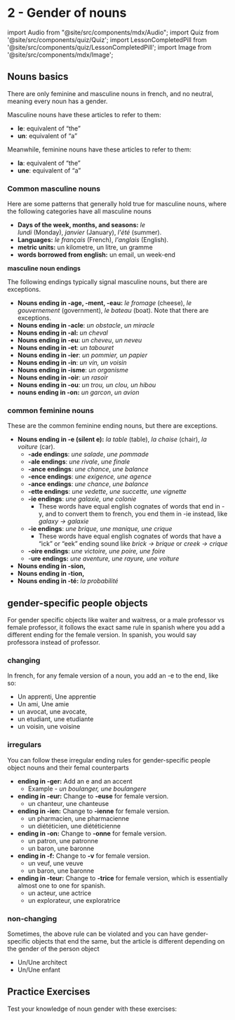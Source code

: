 # 2 - Gender of nouns

import Audio from "@site/src/components/mdx/Audio";
import Quiz from '@site/src/components/quiz/Quiz';
import LessonCompletedPill from '@site/src/components/quiz/LessonCompletedPill';
import Image from '@site/src/components/mdx/Image';

<LessonCompletedPill lessonName="a1-2" />

## Nouns basics

There are only feminine and masculine nouns in french, and no neutral, meaning every noun has a gender.

Masculine nouns have these articles to refer to them:

- **le**: equivalent of “the”
- **un**: equivalent of “a”

Meanwhile, feminine nouns have these articles to refer to them:

- **la**: equivalent of “the”
- **une**: equivalent of “a”

### **Common masculine nouns**

Here are some patterns that generally hold true for masculine nouns, where the following categories have all masculine nouns

- **Days of the week, months, and seasons:** *le lundi* (Monday), *janvier* (January), *l'été* (summer).
- **Languages:** *le français* (French), *l'anglais* (English).
- **metric units:** un kilometre, un litre, un gramme
- **words borrowed from english:** un email, un week-end

**masculine noun endings**

The following endings typically signal masculine nouns, but there are exceptions.

- **Nouns ending in -age, -ment, -eau:** *le fromage* (cheese), *le gouvernement* (government), *le bateau* (boat). Note that there are exceptions.
- **Nouns ending in -acle**: _un obstacle_, _un miracle_
- **Nouns ending in -al:** _un cheval_
- **Nouns ending in -eu**: _un cheveu_, _un neveu_
- **Nouns ending in -et**: _un tabouret_
- **Nouns ending in -ier**: _un pommier, un papier_
- **Nouns ending in -in**: _un vin, un voisin_
- **Nouns ending in -isme**: _un organisme_
- **Nouns ending in -oir**: _un rasoir_
- **Nouns ending in -ou**: _un trou, un clou, un hibou_
- **nouns ending in -on:** _un garcon_, _un avion_

### **common feminine nouns**

These are the common feminine ending nouns, but there are exceptions.

- **Nouns ending in -e (silent e):** *la table* (table), *la chaise* (chair), *la voiture* (car).
  - **-ade endings**: _une salade_, _une pommade_
  - **-ale endings**: _une rivale_, _une finale_
  - **-ance endings**: _une chance_, _une balance_
  - **-ence endings**: _une exigence, une agence_
  - **-ance endings**: _une chance_, _une balance_
  - **-ette endings**: _une vedette, une succette, une vignette_
  - **-ie endings**: _une galaxie, une colonie_
    - These words have equal english cognates of words that end in -y, and to convert them to french, you end them in -ie instead, like _galaxy → galaxie_
  - **-ie endings**: _une brique, une manique, une crique_
    - These words have equal english cognates of words that have a “ick” or “eek” ending sound like _brick → brique_ or _creek → crique_
  - **-oire endings**: _une victoire, une poire, une foire_
  - -**ure endings:** _une aventure, une rayure, une voiture_
- **Nouns ending in -sion,**
- **Nouns ending in -tion,**
- **Nouns ending in -té:** _la probabilité_

## **gender-specific people objects**

For gender specific objects like waiter and waitress, or a male professor vs female professor, it follows the exact same rule in spanish where you add a different ending for the female version. In spanish, you would say professora instead of professor.

### **changing**

In french, for any female version of a noun, you add an -e to the end, like so:

- Un apprenti, Une apprentie
- Un ami, Une amie
- un avocat, une avocate,
- un etudiant, une etudiante
- un voisin, une voisine

### **irregulars**

You can follow these irregular ending rules for gender-specific people object nouns and their femal counterparts

- **ending in -ger:** Add an e and an accent
  - Example - _un boulanger, une boulangere_
- **ending in -eur:** Change to **-euse** for female version.
  - un chanteur, une chanteuse
- **ending in -ien:** Change to **-ienne** for female version.
  - un pharmacien, une pharmacienne
  - un diététicien, une diététicienne
- **ending in -on:** Change to **-onne** for female version.
  - un patron, une patronne
  - un baron, une baronne
- **ending in -f:** Change to **-v** for female version.
  - un veuf, une veuve
  - un baron, une baronne
- **ending in -teur:** Change to **-trice** for female version, which is essentially almost one to one for spanish.
  - un acteur, une actrice
  - un explorateur, une exploratrice

### **non-changing**

Sometimes, the above rule can be violated and you can have gender-specific objects that end the same, but the article is different depending on the gender of the person object

- Un/Une architect
- Un/Une enfant

## Practice Exercises

Test your knowledge of noun gender with these exercises:

<Quiz exerciseName="nouns-gender" />

